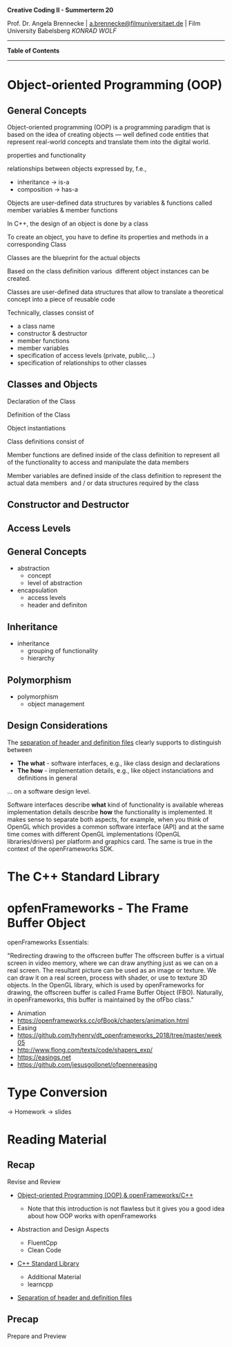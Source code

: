 <!-- ---  
title: Creative Coding II
author: Angela Brennecke
affiliation: Film University Babelsberg KONRAD WOLF
date: Summer term 20
---   -->

**Creative Coding II - Summerterm 20**

Prof. Dr. Angela Brennecke | a.brennecke@filmuniversitaet.de | Film University Babelsberg *KONRAD WOLF*

---

**Table of Contents**

---

# Object-oriented Programming (OOP)

## General Concepts

Object-oriented programming (OOP) is a programming paradigm that is based on the idea of creating objects — well defined code entities that represent real-world concepts and translate them into the digital world.

properties and functionality

relationships between objects expressed by, f.e.,
- inheritance -> is-a
- composition -> has-a



Objects are user-defined data structures by variables & functions called member variables & member functions

In C++, the design of an object is done by a class

To create an object, you have to define its properties and methods in a corresponding Class

Classes are the blueprint for the actual objects

Based on the class definition various  different object instances can be created. 

Classes are user-defined data structures that allow to translate a theoretical concept into a piece of reusable code

Technically, classes consist of 
* a class name
* constructor & destructor
* member functions
* member variables 
* specification of access levels (private, public,…) 
* specification of relationships to other classes


## Classes and Objects
Declaration of the Class

Definition of the Class

Object instantiations




Class definitions consist of 

Member functions are defined inside of the class definition to represent all of the functionality to access and manipulate the data members

Member variables are defined inside of the class definition to represent the actual data members  and / or data structures required by the class

## Constructor and Destructor


## Access Levels


## General Concepts
  - abstraction
    - concept
    - level of abstraction
  - encapsulation
    - access levels
    - header and definiton

## Inheritance 

  - inheritance
    - grouping of functionality
    - hierarchy

## Polymorphism 

  - polymorphism
    - object management



## Design Considerations

The [separation of header and definition files](http://www.cppforschool.com/tutorial/separate-header-and-implementation-files.html) clearly supports to distinguish between 

- **The what** - software interfaces, e.g., like class design and declarations  
- **The how** - implementation details, e.g., like object instanciations and definitions in general

... on a software design level. 

Software interfaces describe **what** kind of functionality is available whereas implementation details describe **how** the functionality is implemented. It makes sense to separate both aspects, for example, when you think of OpenGL which provides a common software interface (API) and at the same time comes with different OpenGL implementations (OpenGL libraries/drivers) per platform and graphics card. The same is true in the context of the openFrameworks SDK.

# The C++ Standard Library



# opfenFrameworks - The Frame Buffer Object

openFrameworks Essentials:

"Redirecting drawing to the offscreen buffer
The offscreen buffer is a virtual screen in video memory, where we can draw anything just as we can on a real screen. The resultant picture can be used as an image or texture. We can draw it on a real screen, process with shader, or use to texture 3D objects.
In the OpenGL library, which is used by openFrameworks for drawing, the offscreen
buffer is called Frame Buffer Object (FBO). Naturally, in openFrameworks, this buffer is maintained by the ofFbo class."

- Animation
- https://openframeworks.cc/ofBook/chapters/animation.html
- Easing 
- https://github.com/tyhenry/dt_openframeworks_2018/tree/master/week05
- http://www.flong.com/texts/code/shapers_exp/
- https://easings.net
- https://github.com/jesusgollonet/ofpennereasing


# Type Conversion

-> Homework
-> slides


# Reading Material

## Recap 

Revise and Review

- [Object-oriented Programming (OOP) & openFrameworks/C++](https://openframeworks.cc/ofBook/chapters/OOPs!.html)
  - Note that this introduction is not flawless but it gives you a good idea about how OOP works with openFrameworks
- Abstraction and Design Aspects
  - FluentCpp
  - Clean Code
- [C++ Standard Library](http://www.cppforschool.com/tutorial/libraryfunc.html)
  - Additional Material
  - learncpp

- [Separation of header and definition files](http://www.cppforschool.com/tutorial/separate-header-and-implementation-files.html)

## Precap

Prepare and Preview


